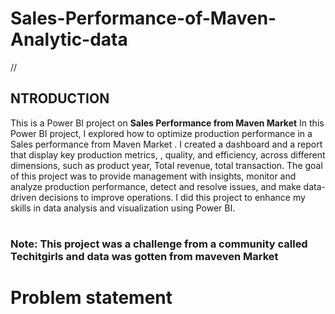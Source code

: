 # Sales-Performance-of-Maven-Analytic-data
/<Home page image.com>/

<b><h2>NTRODUCTION</b></h2>
This is a Power BI project on **Sales Performance from Maven Market** In this Power BI project, I explored how to optimize production performance in a Sales performance from Maven Market . I created a dashboard and a report that display key production metrics, , quality, and efficiency, across different dimensions, such as product year, Total revenue, total transaction. The goal of this project was to provide management with insights, monitor and analyze production performance, detect and resolve issues, and make data-driven decisions to improve operations. I did this project to enhance my skills in data analysis and visualization using Power BI.

# <h3>Note: This project was a challenge from a community called Techitgirls and data was gotten from maveven Market</h3>

# Problem statement


